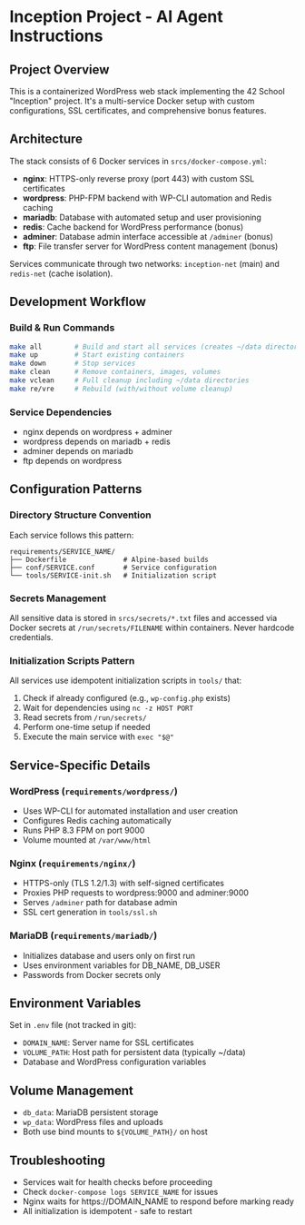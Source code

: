 # Inception Project - AI Agent Instructions

## Project Overview
This is a containerized WordPress web stack implementing the 42 School "Inception" project. It's a multi-service Docker setup with custom configurations, SSL certificates, and comprehensive bonus features.

## Architecture
The stack consists of 6 Docker services in `srcs/docker-compose.yml`:
- **nginx**: HTTPS-only reverse proxy (port 443) with custom SSL certificates
- **wordpress**: PHP-FPM backend with WP-CLI automation and Redis caching
- **mariadb**: Database with automated setup and user provisioning
- **redis**: Cache backend for WordPress performance (bonus)
- **adminer**: Database admin interface accessible at `/adminer` (bonus)
- **ftp**: File transfer server for WordPress content management (bonus)

Services communicate through two networks: `inception-net` (main) and `redis-net` (cache isolation).

## Development Workflow

### Build & Run Commands
```bash
make all        # Build and start all services (creates ~/data directories)
make up         # Start existing containers
make down       # Stop services
make clean      # Remove containers, images, volumes
make vclean     # Full cleanup including ~/data directories
make re/vre     # Rebuild (with/without volume cleanup)
```

### Service Dependencies
- nginx depends on wordpress + adminer
- wordpress depends on mariadb + redis
- adminer depends on mariadb
- ftp depends on wordpress

## Configuration Patterns

### Directory Structure Convention
Each service follows this pattern:
```
requirements/SERVICE_NAME/
├── Dockerfile              # Alpine-based builds
├── conf/SERVICE.conf       # Service configuration
└── tools/SERVICE-init.sh   # Initialization script
```

### Secrets Management
All sensitive data is stored in `srcs/secrets/*.txt` files and accessed via Docker secrets at `/run/secrets/FILENAME` within containers. Never hardcode credentials.

### Initialization Scripts Pattern
All services use idempotent initialization scripts in `tools/` that:
1. Check if already configured (e.g., `wp-config.php` exists)
2. Wait for dependencies using `nc -z HOST PORT`
3. Read secrets from `/run/secrets/`
4. Perform one-time setup if needed
5. Execute the main service with `exec "$@"`

## Service-Specific Details

### WordPress (`requirements/wordpress/`)
- Uses WP-CLI for automated installation and user creation
- Configures Redis caching automatically
- Runs PHP 8.3 FPM on port 9000
- Volume mounted at `/var/www/html`

### Nginx (`requirements/nginx/`)
- HTTPS-only (TLS 1.2/1.3) with self-signed certificates
- Proxies PHP requests to wordpress:9000 and adminer:9000
- Serves `/adminer` path for database admin
- SSL cert generation in `tools/ssl.sh`

### MariaDB (`requirements/mariadb/`)
- Initializes database and users only on first run
- Uses environment variables for DB_NAME, DB_USER
- Passwords from Docker secrets only

## Environment Variables
Set in `.env` file (not tracked in git):
- `DOMAIN_NAME`: Server name for SSL certificates
- `VOLUME_PATH`: Host path for persistent data (typically ~/data)
- Database and WordPress configuration variables

## Volume Management
- `db_data`: MariaDB persistent storage
- `wp_data`: WordPress files and uploads
- Both use bind mounts to `${VOLUME_PATH}/` on host

## Troubleshooting
- Services wait for health checks before proceeding
- Check `docker-compose logs SERVICE_NAME` for issues
- Nginx waits for https://DOMAIN_NAME to respond before marking ready
- All initialization is idempotent - safe to restart